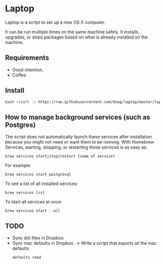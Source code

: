 Laptop
======
Laptop is a script to set up a new OS X computer.

It can be run multiple times on the same machine safely. It installs,
upgrades, or skips packages based on what is already installed on the machine.

Requirements
------------

* Good intention.
* Coffee


Install
-------

```sh
bash <(curl -s https://raw.githubusercontent.com/dsog/laptop/master/laptop)
```

How to manage background services (such as Postgres)
----------------------------------------------------------
The script does not automatically launch these services after installation
because you might not need or want them to be running. With Homebrew Services,
starting, stopping, or restarting these services is as easy as:

```
brew services start|stop|restart [name of service]
```

For example:

```
brew services start postgresql
```

To see a list of all installed services:

```
brew services list
```

To start all services at once:

```
brew services start --all
```

TODO
-----

* Sync dot files in Dropbox.
* Sync mac defaults in Dropbox.
  -> Write a script that exports all the mac defaults
  ```
  defaults read
  ```
